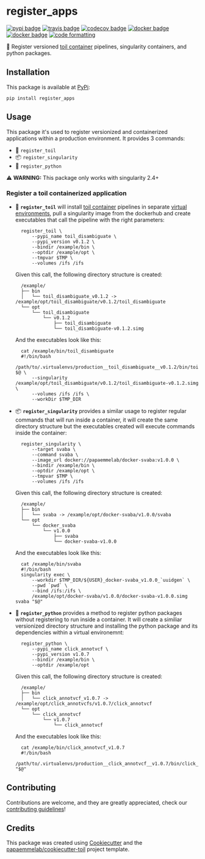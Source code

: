 # register_apps

[![pypi badge][pypi_badge]][pypi_base]
[![travis badge][travis_badge]][travis_base]
[![codecov badge][codecov_badge]][codecov_base]
[![docker badge][docker_badge]][docker_base]
[![docker badge][automated_badge]][docker_base]
[![code formatting][black_badge]][black_base]

👾 Register versioned [toil container] pipelines, singularity containers, and python packages.

## Installation

This package is available at [PyPi][pypi_base]:

    pip install register_apps

## Usage

This package it's used to register versionized and containerized applications within a production environment. It provides 3 commands:

* 🍡 `register_toil`
* 📦 `register_singularity`
* 🐍 `register_python`

⚠️ **WARNING:** This package only works with singularity 2.4+

### Register a toil containerized application

* 🍡 **`register_toil`** will install [toil container] pipelines in separate [virtual environments], pull a singularity image from the dockerhub and create executables that call the pipeline with the right parameters:

        register_toil \
            --pypi_name toil_disambiguate \
            --pypi_version v0.1.2 \
            --bindir /example/bin \
            --optdir /example/opt \
            --tmpvar $TMP \
            --volumes /ifs /ifs

    Given this call, the following directory structure is created:

        /example/
        ├── bin
        │   └── toil_disambiguate_v0.1.2 -> /example/opt/toil_disambiguate/v0.1.2/toil_disambiguate
        └── opt
            └── toil_disambiguate
                └── v0.1.2
                    ├── toil_disambiguate
                    └── toil_disambiguate-v0.1.2.simg

    And the executables look like this:

        cat /example/bin/toil_disambiguate
        #!/bin/bash
        /path/to/.virtualenvs/production__toil_disambiguate__v0.1.2/bin/toil_disambiguate $@ \
            --singularity /example/opt/toil_disambiguate/v0.1.2/toil_disambiguate-v0.1.2.simg \
            --volumes /ifs /ifs \
            --workDir $TMP_DIR

* 📦 **`register_singularity`** provides a similar usage to register regular commands that will run inside a container, it will create the same directory structure but the executables created will execute commands inside the container:

        register_singularity \
            --target svaba \
            --command svaba \
            --image_url docker://papaemmelab/docker-svaba:v1.0.0 \
            --bindir /example/bin \
            --optdir /example/opt \
            --tmpvar $TMP \
            --volumes /ifs /ifs

    Given this call, the following directory structure is created:

        /example/
        ├── bin
        │   └── svaba -> /example/opt/docker-svaba/v1.0.0/svaba
        └── opt
            └── docker_svaba
                └── v1.0.0
                    ├── svaba
                    └── docker-svaba-v1.0.0

    And the executables look like this:

        cat /example/bin/svaba
        #!/bin/bash
        singularity exec \
            --workdir $TMP_DIR/${USER}_docker-svaba_v1.0.0_`uuidgen` \
            --pwd `pwd` \
            --bind /ifs:/ifs \
            /example/opt/docker-svaba/v1.0.0/docker-svaba-v1.0.0.simg svaba "$@"

* 🐍 **`register_python`** provides a method to register python packages without registering to run inside a container. It will create a similiar versionized directory structure and installing the python package and its dependencies within a virtual environemnt:

        register_python \
            --pypi_name click_annotvcf \
            --pypi_version v1.0.7
            --bindir /example/bin \
            --optdir /example/opt

    Given this call, the following directory structure is created:

        /example/
        ├── bin
        │   └── click_annotvcf_v1.0.7 -> /example/opt/click_annotvcfs/v1.0.7/click_annotvcf
        └── opt
            └── click_annotvcf
                └── v1.0.7
                    └── click_annotvcf

    And the executables look like this:

        cat /example/bin/click_annotvcf_v1.0.7
        #!/bin/bash
        /path/to/.virtualenvs/production__click_annotvcf__v1.0.7/bin/click_annotvcf "$@"


## Contributing

Contributions are welcome, and they are greatly appreciated, check our [contributing guidelines](.github/CONTRIBUTING.md)!

## Credits

This package was created using [Cookiecutter] and the
[papaemmelab/cookiecutter-toil] project template.

[virtual environments]: http://virtualenvwrapper.readthedocs.io/en/latest/
[toil container]: https://github.com/papaemmelab/toil_container
[singularity]: http://singularity.lbl.gov/
[docker2singularity]: https://github.com/singularityware/docker2singularity
[cookiecutter]: https://github.com/audreyr/cookiecutter
[papaemmelab/cookiecutter-toil]: https://github.com/papaemmelab/cookiecutter-toil
[`--batchSystem`]: http://toil.readthedocs.io/en/latest/developingWorkflows/batchSystem.html?highlight=BatchSystem
[docker_base]: https://hub.docker.com/r/papaemmelab/register_apps
[docker_badge]: https://img.shields.io/docker/build/papaemmelab/register_apps.svg
[automated_badge]: https://img.shields.io/docker/automated/papaemmelab/register_apps.svg
[codecov_badge]: https://codecov.io/gh/papaemmelab/register_apps/branch/master/graph/badge.svg
[codecov_base]: https://codecov.io/gh/papaemmelab/register_apps
[pypi_badge]: https://img.shields.io/pypi/v/register_apps.svg
[pypi_base]: https://pypi.org/pypi/register_apps
[travis_badge]: https://img.shields.io/travis/papaemmelab/register_apps.svg
[travis_base]: https://travis-ci.org/papaemmelab/register_apps
[black_badge]: https://img.shields.io/badge/code%20style-black-000000.svg
[black_base]: https://github.com/ambv/black
